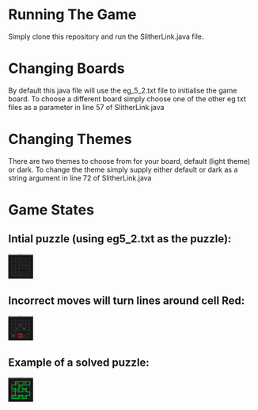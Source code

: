 # Running The Game
Simply clone this repository and run the SlitherLink.java file.

# Changing Boards
By default this java file will use the eg_5_2.txt file to initialise the game board.
To choose a different board simply choose one of the other eg txt files as a parameter in line 57 of SlitherLink.java

# Changing Themes
There are two themes to choose from for your board, default (light theme) or dark.
To change the theme simply supply either default or dark as a string argument in line 72 of SlitherLink.java

# Game States

## Intial puzzle (using eg5_2.txt as the puzzle):
<img src="./images/initial-board.png" style="width:50px; height:50px" />

## Incorrect moves will turn lines around cell Red:
<img src="./images/invalid-move.png" style="width:50px; height:50px"/>

## Example of a solved puzzle:
<img src="./images/win.png" style="width:50px; height:50px" />
